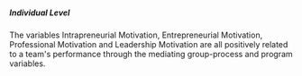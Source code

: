 ##### Individual Level

The variables Intrapreneurial Motivation, Entrepreneurial Motivation, Professional Motivation and Leadership Motivation are all positively related to a team's performance through the mediating group-process and program variables.

